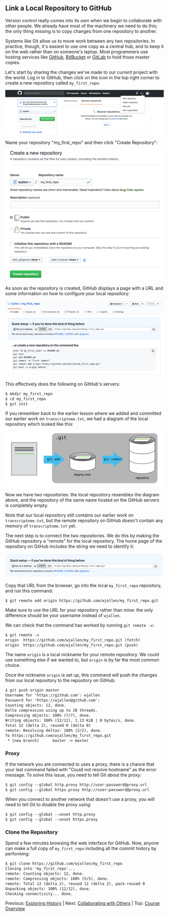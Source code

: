 ## Link a Local Repository to GitHub

Version control really comes into its own when we begin to collaborate with
other people.  We already have most of the machinery we need to do this; the
only thing missing is to copy changes from one repository to another.

Systems like Git allow us to move work between any two repositories.  In
practice, though, it's easiest to use one copy as a central hub, and to keep it
on the web rather than on someone's laptop.  Most programmers use hosting
services like [GitHub](https://github.com), [BitBucket](https://bitbucket.org) or
[GitLab](https://gitlab.com/) to hold those master copies.

Let's start by sharing the changes we've made to our current project with the
world.  Log in to GitHub, then click on the icon in the top right corner to
create a new repository called `my_first_repo`:


![Creating a Repository on GitHub (Step 1)](./fig/github-create-repo-01.png)

Name your repository "my_first_repo" and then click "Create Repository":

![Creating a Repository on GitHub (Step 2)](./fig/github-create-repo-02.png)

As soon as the repository is created, GitHub displays a page with a URL and some
information on how to configure your local repository:

![Creating a Repository on GitHub (Step 3)](./fig/github-create-repo-03.png)

This effectively does the following on GitHub's servers:

```
$ mkdir my_first_repo
$ cd my_first_repo
$ git init
```

If you remember back to the earlier lesson where we added and
committed our earlier work on `transcriptome.txt`, we had a diagram of the local repository
which looked like this:

![The Local Repository with Git Staging Area](./fig/git-staging-area.svg)

Now we have two repositories: the local repository resembles the diagram above, and the repository of the same name hosted on the GitHub servers is completely empty.

Note that our local repository still contains our earlier work on `transcriptome.txt`, but the
remote repository on GitHub doesn't contain any memory of `transcriptome.txt` yet.

The next step is to connect the two repositories.  We do this by making the
GitHub repository a "remote" for the local repository.
The home page of the repository on GitHub includes the string we need to
identify it:

![Where to Find Repository URL on GitHub](./fig/github-find-repo-string.png)

Copy that URL from the browser, go into the local `my_first_repo` repository, and run
this command:

```
$ git remote add origin https://github.com/wjallen/my_first_repo.git
```


Make sure to use the URL for your repository rather than mine: the only
difference should be your username instead of `wjallen`.

We can check that the command has worked by running `git remote -v`:

```
$ git remote -v
origin	https://github.com/wjallen/my_first_repo.git (fetch)
origin	https://github.com/wjallen/my_first_repo.git (push)
```

The name `origin` is a local nickname for your remote repository. We could use
something else if we wanted to, but `origin` is by far the most common choice.

Once the nickname `origin` is set up, this command will push the changes from
our local repository to the repository on GitHub:

```
$ git push origin master
Username for 'https://github.com': wjallen
Password for 'https://wjallen@github.com':
Counting objects: 12, done.
Delta compression using up to 28 threads.
Compressing objects: 100% (7/7), done.
Writing objects: 100% (12/12), 1.13 KiB | 0 bytes/s, done.
Total 12 (delta 2), reused 0 (delta 0)
remote: Resolving deltas: 100% (2/2), done.
To https://github.com/wjallen/my_first_repo.git
 * [new branch]      master -> master
```


### Proxy

If the network you are connected to uses a proxy, there is a chance that your
last command failed with "Could not resolve hostname" as the error message. To
solve this issue, you need to tell Git about the proxy:

```
$ git config --global http.proxy http://user:password@proxy.url
$ git config --global https.proxy http://user:password@proxy.url
```

When you connect to another network that doesn't use a proxy, you will need to
tell Git to disable the proxy using:

```
$ git config --global --unset http.proxy
$ git config --global --unset https.proxy
```


### Clone the Repository

Spend a few minutes browsing the web interface for GitHub. Now, anyone can make a full copy of `my_first_repo` including all the commit history by performing:

```
$ git clone https://github.com/wjallen/my_first_repo
Cloning into 'my_first_repo'...
remote: Counting objects: 12, done.
remote: Compressing objects: 100% (5/5), done.
remote: Total 12 (delta 2), reused 12 (delta 2), pack-reused 0
Unpacking objects: 100% (12/12), done.
Checking connectivity... done.
```



Previous: [Exploring History](reproducibility_git_05.md) | Next: [Collaborating with Others](reproducibility_git_07.md) | Top: [Course Overview](../../index.md)
